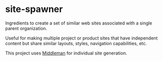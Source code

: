 site-spawner
============

Ingredients to create a set of similar web sites associated with a single parent organization.

Useful for making multiple project or product sites that have independent content but share similar layouts, styles,
navigation capabilities, etc.

This project uses [Middleman](http://www.middlemanapp.com/) for individual site generation.
